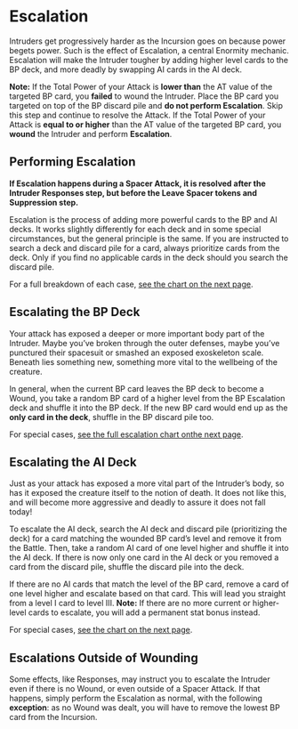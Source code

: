 # Escalation

Intruders get progressively harder as the Incursion
goes on because power begets power. Such is the
effect of Escalation, a central Enormity mechanic.
Escalation will make the Intruder tougher by adding
higher level cards to the BP deck, and more deadly
by swapping AI cards in the AI deck.

**Note:** If the Total Power of your Attack is **lower
than** the AT value of the targeted BP card, you
**failed** to wound the Intruder. Place the BP card you
targeted on top of the BP discard pile and **do not
perform Escalation**. Skip this step and continue to
resolve the Attack. If the Total Power of your Attack
is **equal to or higher** than the AT value of the targeted BP card, you **wound** the Intruder and perform
**Escalation**.

## Performing Escalation

**If Escalation happens during a Spacer Attack, it
is resolved after the Intruder Responses step,
but before the Leave Spacer tokens and Suppression step.**

Escalation is the process of adding more powerful
cards to the BP and AI decks. It works slightly differently for each deck and in some special circumstances, but the general principle is the same. If you
are instructed to search a deck and discard pile for
a card, always prioritize cards from the deck. Only if
you find no applicable cards in the deck should you
search the discard pile.

For a full breakdown of each case, [see the chart on the next page](escalation-chart.md).

## Escalating the BP Deck

Your attack has exposed a deeper or more important body part of the Intruder. Maybe you’ve broken
through the outer defenses, maybe you’ve punctured their spacesuit or smashed an exposed exoskeleton scale. Beneath lies something new, something more vital to the wellbeing of the creature.

In general, when the current BP card leaves the BP
deck to become a Wound, you take a random BP
card of a higher level from the BP Escalation deck
and shuffle it into the BP deck. If the new BP card
would end up as the **only card in the deck**, shuffle
in the BP discard pile too.

For special cases, [see the full escalation chart onthe next page](escalation-chart.md).

## Escalating the AI Deck

Just as your attack has exposed a more vital part of
the Intruder’s body, so has it exposed the creature
itself to the notion of death. It does not like this, and
will become more aggressive and deadly to assure
it does not fall today!

To escalate the AI deck, search the AI deck and discard pile (prioritizing the deck) for a card matching
the wounded BP card’s level and remove it from
the Battle. Then, take a random AI card of one level
higher and shuffle it into the AI deck. If there is now
only one card in the AI deck or you removed a card
from the discard pile, shuffle the discard pile into
the deck.

If there are no AI cards that match the level of the
BP card, remove a card of one level higher and escalate based on that card. This will lead you straight
from a level I card to level III. **Note:** If there are no
more current or higher-level cards to escalate, you
will add a permanent stat bonus instead.

For special cases, [see the chart on the next page](escalation-chart.md).

## Escalations Outside of Wounding

Some effects, like Responses, may instruct you to
escalate the Intruder even if there is no Wound, or
even outside of a Spacer Attack. If that happens,
simply perform the Escalation as normal, with the
following **exception**: as no Wound was dealt, you
will have to remove the lowest BP card from the Incursion.
